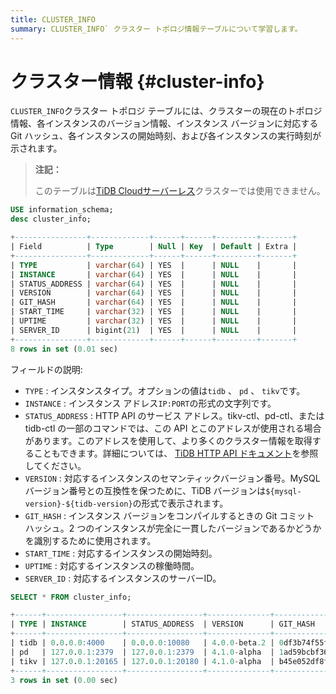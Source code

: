 ```yaml
---
title: CLUSTER_INFO
summary: CLUSTER_INFO` クラスター トポロジ情報テーブルについて学習します。
---
```


# クラスター情報 {#cluster-info}

`CLUSTER_INFO`クラスター トポロジ テーブルには、クラスターの現在のトポロジ情報、各インスタンスのバージョン情報、インスタンス バージョンに対応する Git ハッシュ、各インスタンスの開始時刻、および各インスタンスの実行時刻が示されます。

> **注記：**
>
> このテーブルは[TiDB Cloudサーバーレス](https://docs.pingcap.com/tidbcloud/select-cluster-tier#tidb-cloud-serverless)クラスターでは使用できません。

```sql
USE information_schema;
desc cluster_info;
```

```sql
+----------------+-------------+------+------+---------+-------+
| Field          | Type        | Null | Key  | Default | Extra |
+----------------+-------------+------+------+---------+-------+
| TYPE           | varchar(64) | YES  |      | NULL    |       |
| INSTANCE       | varchar(64) | YES  |      | NULL    |       |
| STATUS_ADDRESS | varchar(64) | YES  |      | NULL    |       |
| VERSION        | varchar(64) | YES  |      | NULL    |       |
| GIT_HASH       | varchar(64) | YES  |      | NULL    |       |
| START_TIME     | varchar(32) | YES  |      | NULL    |       |
| UPTIME         | varchar(32) | YES  |      | NULL    |       |
| SERVER_ID      | bigint(21)  | YES  |      | NULL    |       |
+----------------+-------------+------+------+---------+-------+
8 rows in set (0.01 sec)
```

フィールドの説明:

-   `TYPE` : インスタンスタイプ。オプションの値は`tidb` 、 `pd` 、 `tikv`です。
-   `INSTANCE` : インスタンス アドレス`IP:PORT`の形式の文字列です。
-   `STATUS_ADDRESS` : HTTP API のサービス アドレス。tikv-ctl、pd-ctl、または tidb-ctl の一部のコマンドでは、この API とこのアドレスが使用される場合があります。このアドレスを使用して、より多くのクラスター情報を取得することもできます。詳細については、 [TiDB HTTP API ドキュメント](https://github.com/pingcap/tidb/blob/release-8.5/docs/tidb_http_api.md)を参照してください。
-   `VERSION` : 対応するインスタンスのセマンティックバージョン番号。MySQL バージョン番号との互換性を保つために、TiDB バージョンは`${mysql-version}-${tidb-version}`の形式で表示されます。
-   `GIT_HASH` : インスタンス バージョンをコンパイルするときの Git コミット ハッシュ。2 つのインスタンスが完全に一貫したバージョンであるかどうかを識別するために使用されます。
-   `START_TIME` : 対応するインスタンスの開始時刻。
-   `UPTIME` : 対応するインスタンスの稼働時間。
-   `SERVER_ID` : 対応するインスタンスのサーバーID。

```sql
SELECT * FROM cluster_info;
```

```sql
+------+-----------------+-----------------+--------------+------------------------------------------+---------------------------+---------------------+
| TYPE | INSTANCE        | STATUS_ADDRESS  | VERSION      | GIT_HASH                                 | START_TIME                | UPTIME              |
+------+-----------------+-----------------+--------------+------------------------------------------+---------------------------+---------------------+
| tidb | 0.0.0.0:4000    | 0.0.0.0:10080   | 4.0.0-beta.2 | 0df3b74f55f8f8fbde39bbd5d471783f49dc10f7 | 2020-07-05T09:25:53-06:00 | 26h39m4.352862693s  |
| pd   | 127.0.0.1:2379  | 127.0.0.1:2379  | 4.1.0-alpha  | 1ad59bcbf36d87082c79a1fffa3b0895234ac862 | 2020-07-05T09:25:47-06:00 | 26h39m10.352868103s |
| tikv | 127.0.0.1:20165 | 127.0.0.1:20180 | 4.1.0-alpha  | b45e052df8fb5d66aa8b3a77b5c992ddbfbb79df | 2020-07-05T09:25:50-06:00 | 26h39m7.352869963s  |
+------+-----------------+-----------------+--------------+------------------------------------------+---------------------------+---------------------+
3 rows in set (0.00 sec)
```
